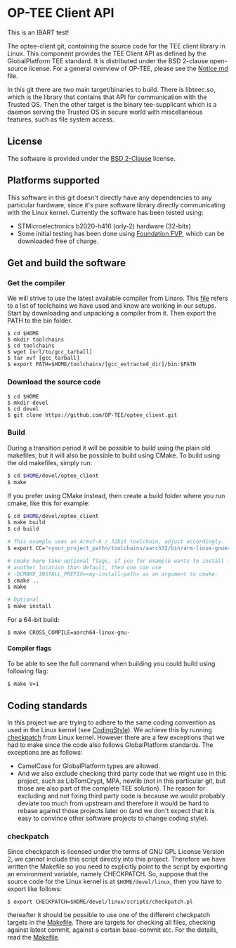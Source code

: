 # OP-TEE Client API

This is an IBART test!

The optee-client git, containing the source code for the TEE client library in
Linux. This component provides the TEE Client API as defined by the
GlobalPlatform TEE standard. It is distributed under the BSD 2-clause
open-source license. For a general overview of OP-TEE, please see the
[Notice.md](Notice.md) file.

In this git there are two main target/binaries to build. There is libteec.so,
which is the library that contains that API for communication with the Trusted
OS. Then the other target is the binary tee-supplicant which is a daemon serving
the Trusted OS in secure world with miscellaneous features, such as file system
access.

## License
The software is provided under the
[BSD 2-Clause](http://opensource.org/licenses/BSD-2-Clause) license.

## Platforms supported
This software in this git doesn't directly have any dependencies to any
particular hardware, since it's pure software library directly communicating
with the Linux kernel. Currently the software has been tested using:

- STMicroelectronics b2020-h416 (orly-2) hardware (32-bits)
- Some initial testing has been done using
[Foundation FVP](http://www.arm.com/fvp), which can be downloaded free of
charge.

## Get and build the software
### Get the compiler
We will strive to use the latest available compiler from Linaro. This
[file](https://github.com/OP-TEE/build/blob/master/toolchain.mk) refers to a
list of toolchains we have used and know are working in our setups. Start by
downloading and unpacking a compiler from it. Then export the PATH to the bin
folder.

	$ cd $HOME
	$ mkdir toolchains
	$ cd toolchains
	$ wget [url/to/gcc_tarball]
	$ tar xvf [gcc_tarball]
	$ export PATH=$HOME/toolchains/[gcc_extracted_dir]/bin:$PATH

### Download the source code
	$ cd $HOME
	$ mkdir devel
	$ cd devel
	$ git clone https://github.com/OP-TEE/optee_client.git

### Build
During a transition period it will be possible to build using the plain old
makefiles, but it will also be possible to build using CMake. To build using
the old makefiles, simply run:
```bash
$ cd $HOME/devel/optee_client
$ make
```

If you prefer using CMake instead, then create a build folder where you run
cmake, like this for example:
```bash
$ cd $HOME/devel/optee_client
$ make build
$ cd build

# This example uses an Armv7-A / 32bit toolchain, adjust accordingly.
$ export CC="<your_project_path>/toolchains/aarch32/bin/arm-linux-gnueabihf-gcc"

# cmake here take optional flags, if you for example wants to install files in
# another location than default, then one can use
# -DCMAKE_INSTALL_PREFIX=<my-install-path> as an argument to cmake.
$ cmake ..
$ make

# Optional
$ make install
```

For a 64-bit build:

	$ make CROSS_COMPILE=aarch64-linux-gnu-

#### Compiler flags
To be able to see the full command when building you could build using following
flag:

`$ make V=1`

## Coding standards
In this project we are trying to adhere to the same coding convention as used in
the Linux kernel (see
[CodingStyle](https://www.kernel.org/doc/Documentation/CodingStyle)). We achieve this by running
[checkpatch](http://git.kernel.org/cgit/linux/kernel/git/torvalds/linux.git/tree/scripts/checkpatch.pl) from Linux kernel.
However there are a few exceptions that we had to make since the code also
follows GlobalPlatform standards. The exceptions are as follows:

- CamelCase for GlobalPlatform types are allowed.
- And we also exclude checking third party code that we might use in this
  project, such as LibTomCrypt, MPA, newlib (not in this particular git, but
  those are also part of the complete TEE solution). The reason for excluding
  and not fixing third party code is because we would probably deviate too much
  from upstream and therefore it would be hard to rebase against those projects
  later on (and we don't expect that it is easy to convince other software
  projects to change coding style).

### checkpatch
Since checkpatch is licensed under the terms of GNU GPL License Version 2, we
cannot include this script directly into this project. Therefore we have
written the Makefile so you need to explicitly point to the script by exporting
an environment variable, namely CHECKPATCH. So, suppose that the source code for
the Linux kernel is at `$HOME/devel/linux`, then you have to export like follows:

	$ export CHECKPATCH=$HOME/devel/linux/scripts/checkpatch.pl
thereafter it should be possible to use one of the different checkpatch targets
in the [Makefile](Makefile). There are targets for checking all files, checking
against latest commit, against a certain base-commit etc. For the details, read
the [Makefile](Makefile).
